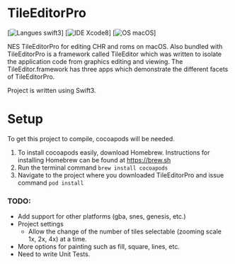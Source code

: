 # TileEditorPro

[![Langues swift3](https://img.shields.io/badge/language-swift3-red.svg)]
[![IDE Xcode8](https://img.shields.io/badge/IDE-Xcode8-blue.svg)]
[![OS macOS](https://img.shields.io/badge/OS-macOS-brightgreen.svg)]

NES TileEditorPro for editing CHR and roms on macOS. Also bundled with TileEditorPro is a framework called TileEditor which was written to isolate the application code from graphics editing and viewing. The TileEditor.framework has three apps which demonstrate the different facets of TileEditorPro.  

Project is written using Swift3.

# Setup
To get this project to compile, cocoapods will be needed.
1. To install cocoapods easily, download Homebrew. Instructions for installing Homebrew can be found at https://brew.sh
2. Run the terminal command `brew install cocoapods`
3. Navigate to the project where you downloaded TileEditorPro and issue command `pod install`

### TODO:
* Add support for other platforms (gba, snes, genesis, etc.)
* Project settings
    * Allow the change of the number of tiles selectable (zooming scale 1x, 2x, 4x) at a time.
* More options for painting such as fill, square, lines, etc.
* Need to write Unit Tests.

